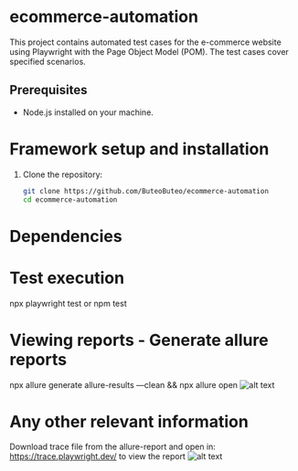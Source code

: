 # ecommerce-automation
This project contains automated test cases for the e-commerce website using Playwright with the Page Object Model (POM). The test cases cover specified scenarios.

## Prerequisites
- Node.js installed on your machine.

# Framework setup and installation 
1. Clone the repository:
   ```bash
   git clone https://github.com/ButeoButeo/ecommerce-automation
   cd ecommerce-automation

# Dependencies 

# Test execution 
npx playwright test or npm test

# Viewing reports - Generate allure reports
npx allure generate allure-results —clean && npx allure open
![alt text](/img/Screenshot2.png)

# Any other relevant information 
Download trace file from the allure-report and open in:
https://trace.playwright.dev/ to view the report
![alt text](/img/Screenshot1.png)
